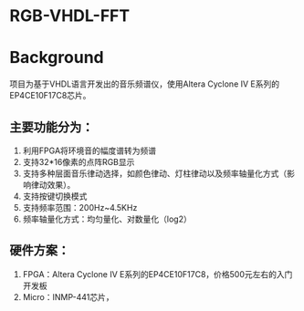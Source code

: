 # RGB-VHDL-FFT
# Background
项目为基于VHDL语言开发出的音乐频谱仪，使用Altera Cyclone IV E系列的EP4CE10F17C8芯片。
## 主要功能分为：
1. 利用FPGA将环境音的幅度谱转为频谱
2. 支持32*16像素的点阵RGB显示
3. 支持多种层面音乐律动选择，如颜色律动、灯柱律动以及频率轴量化方式（影响律动效果）。
4. 支持按键切换模式
5. 支持频率范围：200Hz~4.5KHz
6. 频率轴量化方式：均匀量化、对数量化（log2）
## 硬件方案：
1. FPGA：Altera Cyclone IV E系列的EP4CE10F17C8，价格500元左右的入门开发板
2. Micro：INMP-441芯片，
   
  
